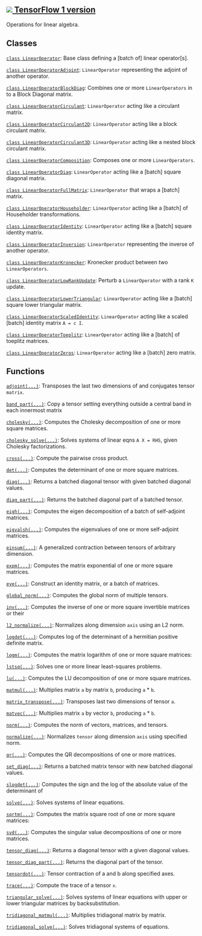 [ ![](https://tensorflow.google.cn/images/tf_logo_32px.png) TensorFlow 1
version](/versions/r1.15/api_docs/python/tf/compat/v2/linalg)  
---  
  
Operations for linear algebra.

## Classes

[`class
LinearOperator`](https://tensorflow.google.cn/api_docs/python/tf/linalg/LinearOperator):
Base class defining a [batch of] linear operator[s].

[`class
LinearOperatorAdjoint`](https://tensorflow.google.cn/api_docs/python/tf/linalg/LinearOperatorAdjoint):
`LinearOperator` representing the adjoint of another operator.

[`class
LinearOperatorBlockDiag`](https://tensorflow.google.cn/api_docs/python/tf/linalg/LinearOperatorBlockDiag):
Combines one or more `LinearOperators` in to a Block Diagonal matrix.

[`class
LinearOperatorCirculant`](https://tensorflow.google.cn/api_docs/python/tf/linalg/LinearOperatorCirculant):
`LinearOperator` acting like a circulant matrix.

[`class
LinearOperatorCirculant2D`](https://tensorflow.google.cn/api_docs/python/tf/linalg/LinearOperatorCirculant2D):
`LinearOperator` acting like a block circulant matrix.

[`class
LinearOperatorCirculant3D`](https://tensorflow.google.cn/api_docs/python/tf/linalg/LinearOperatorCirculant3D):
`LinearOperator` acting like a nested block circulant matrix.

[`class
LinearOperatorComposition`](https://tensorflow.google.cn/api_docs/python/tf/linalg/LinearOperatorComposition):
Composes one or more `LinearOperators`.

[`class
LinearOperatorDiag`](https://tensorflow.google.cn/api_docs/python/tf/linalg/LinearOperatorDiag):
`LinearOperator` acting like a [batch] square diagonal matrix.

[`class
LinearOperatorFullMatrix`](https://tensorflow.google.cn/api_docs/python/tf/linalg/LinearOperatorFullMatrix):
`LinearOperator` that wraps a [batch] matrix.

[`class
LinearOperatorHouseholder`](https://tensorflow.google.cn/api_docs/python/tf/linalg/LinearOperatorHouseholder):
`LinearOperator` acting like a [batch] of Householder transformations.

[`class
LinearOperatorIdentity`](https://tensorflow.google.cn/api_docs/python/tf/linalg/LinearOperatorIdentity):
`LinearOperator` acting like a [batch] square identity matrix.

[`class
LinearOperatorInversion`](https://tensorflow.google.cn/api_docs/python/tf/linalg/LinearOperatorInversion):
`LinearOperator` representing the inverse of another operator.

[`class
LinearOperatorKronecker`](https://tensorflow.google.cn/api_docs/python/tf/linalg/LinearOperatorKronecker):
Kronecker product between two `LinearOperators`.

[`class
LinearOperatorLowRankUpdate`](https://tensorflow.google.cn/api_docs/python/tf/linalg/LinearOperatorLowRankUpdate):
Perturb a `LinearOperator` with a rank `K` update.

[`class
LinearOperatorLowerTriangular`](https://tensorflow.google.cn/api_docs/python/tf/linalg/LinearOperatorLowerTriangular):
`LinearOperator` acting like a [batch] square lower triangular matrix.

[`class
LinearOperatorScaledIdentity`](https://tensorflow.google.cn/api_docs/python/tf/linalg/LinearOperatorScaledIdentity):
`LinearOperator` acting like a scaled [batch] identity matrix `A = c I`.

[`class
LinearOperatorToeplitz`](https://tensorflow.google.cn/api_docs/python/tf/linalg/LinearOperatorToeplitz):
`LinearOperator` acting like a [batch] of toeplitz matrices.

[`class
LinearOperatorZeros`](https://tensorflow.google.cn/api_docs/python/tf/linalg/LinearOperatorZeros):
`LinearOperator` acting like a [batch] zero matrix.

## Functions

[`adjoint(...)`](https://tensorflow.google.cn/api_docs/python/tf/linalg/adjoint):
Transposes the last two dimensions of and conjugates tensor `matrix`.

[`band_part(...)`](https://tensorflow.google.cn/api_docs/python/tf/linalg/band_part):
Copy a tensor setting everything outside a central band in each innermost
matrix

[`cholesky(...)`](https://tensorflow.google.cn/api_docs/python/tf/linalg/cholesky):
Computes the Cholesky decomposition of one or more square matrices.

[`cholesky_solve(...)`](https://tensorflow.google.cn/api_docs/python/tf/linalg/cholesky_solve):
Solves systems of linear eqns `A X = RHS`, given Cholesky factorizations.

[`cross(...)`](https://tensorflow.google.cn/api_docs/python/tf/linalg/cross):
Compute the pairwise cross product.

[`det(...)`](https://tensorflow.google.cn/api_docs/python/tf/linalg/det):
Computes the determinant of one or more square matrices.

[`diag(...)`](https://tensorflow.google.cn/api_docs/python/tf/linalg/diag):
Returns a batched diagonal tensor with given batched diagonal values.

[`diag_part(...)`](https://tensorflow.google.cn/api_docs/python/tf/linalg/diag_part):
Returns the batched diagonal part of a batched tensor.

[`eigh(...)`](https://tensorflow.google.cn/api_docs/python/tf/linalg/eigh):
Computes the eigen decomposition of a batch of self-adjoint matrices.

[`eigvalsh(...)`](https://tensorflow.google.cn/api_docs/python/tf/linalg/eigvalsh):
Computes the eigenvalues of one or more self-adjoint matrices.

[`einsum(...)`](https://tensorflow.google.cn/api_docs/python/tf/einsum): A
generalized contraction between tensors of arbitrary dimension.

[`expm(...)`](https://tensorflow.google.cn/api_docs/python/tf/linalg/expm):
Computes the matrix exponential of one or more square matrices.

[`eye(...)`](https://tensorflow.google.cn/api_docs/python/tf/eye): Construct
an identity matrix, or a batch of matrices.

[`global_norm(...)`](https://tensorflow.google.cn/api_docs/python/tf/linalg/global_norm):
Computes the global norm of multiple tensors.

[`inv(...)`](https://tensorflow.google.cn/api_docs/python/tf/linalg/inv):
Computes the inverse of one or more square invertible matrices or their

[`l2_normalize(...)`](https://tensorflow.google.cn/api_docs/python/tf/math/l2_normalize):
Normalizes along dimension `axis` using an L2 norm.

[`logdet(...)`](https://tensorflow.google.cn/api_docs/python/tf/linalg/logdet):
Computes log of the determinant of a hermitian positive definite matrix.

[`logm(...)`](https://tensorflow.google.cn/api_docs/python/tf/linalg/logm):
Computes the matrix logarithm of one or more square matrices:

[`lstsq(...)`](https://tensorflow.google.cn/api_docs/python/tf/linalg/lstsq):
Solves one or more linear least-squares problems.

[`lu(...)`](https://tensorflow.google.cn/api_docs/python/tf/linalg/lu):
Computes the LU decomposition of one or more square matrices.

[`matmul(...)`](https://tensorflow.google.cn/api_docs/python/tf/linalg/matmul):
Multiplies matrix `a` by matrix `b`, producing `a` * `b`.

[`matrix_transpose(...)`](https://tensorflow.google.cn/api_docs/python/tf/linalg/matrix_transpose):
Transposes last two dimensions of tensor `a`.

[`matvec(...)`](https://tensorflow.google.cn/api_docs/python/tf/linalg/matvec):
Multiplies matrix `a` by vector `b`, producing `a` * `b`.

[`norm(...)`](https://tensorflow.google.cn/api_docs/python/tf/norm): Computes
the norm of vectors, matrices, and tensors.

[`normalize(...)`](https://tensorflow.google.cn/api_docs/python/tf/linalg/normalize):
Normalizes `tensor` along dimension `axis` using specified norm.

[`qr(...)`](https://tensorflow.google.cn/api_docs/python/tf/linalg/qr):
Computes the QR decompositions of one or more matrices.

[`set_diag(...)`](https://tensorflow.google.cn/api_docs/python/tf/linalg/set_diag):
Returns a batched matrix tensor with new batched diagonal values.

[`slogdet(...)`](https://tensorflow.google.cn/api_docs/python/tf/linalg/slogdet):
Computes the sign and the log of the absolute value of the determinant of

[`solve(...)`](https://tensorflow.google.cn/api_docs/python/tf/linalg/solve):
Solves systems of linear equations.

[`sqrtm(...)`](https://tensorflow.google.cn/api_docs/python/tf/linalg/sqrtm):
Computes the matrix square root of one or more square matrices:

[`svd(...)`](https://tensorflow.google.cn/api_docs/python/tf/linalg/svd):
Computes the singular value decompositions of one or more matrices.

[`tensor_diag(...)`](https://tensorflow.google.cn/api_docs/python/tf/linalg/tensor_diag):
Returns a diagonal tensor with a given diagonal values.

[`tensor_diag_part(...)`](https://tensorflow.google.cn/api_docs/python/tf/linalg/tensor_diag_part):
Returns the diagonal part of the tensor.

[`tensordot(...)`](https://tensorflow.google.cn/api_docs/python/tf/tensordot):
Tensor contraction of a and b along specified axes.

[`trace(...)`](https://tensorflow.google.cn/api_docs/python/tf/linalg/trace):
Compute the trace of a tensor `x`.

[`triangular_solve(...)`](https://tensorflow.google.cn/api_docs/python/tf/linalg/triangular_solve):
Solves systems of linear equations with upper or lower triangular matrices by
backsubstitution.

[`tridiagonal_matmul(...)`](https://tensorflow.google.cn/api_docs/python/tf/linalg/tridiagonal_matmul):
Multiplies tridiagonal matrix by matrix.

[`tridiagonal_solve(...)`](https://tensorflow.google.cn/api_docs/python/tf/linalg/tridiagonal_solve):
Solves tridiagonal systems of equations.

